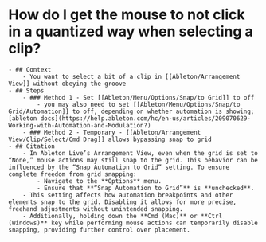 # How do I get the mouse to not click in a quantized way when selecting a clip?
	- ## Context
		- You want to select a bit of a clip in [[Ableton/Arrangement View]] without obeying the groove
	- ## Steps
		- ### Method 1 - Set [[Ableton/Menu/Options/Snap/to Grid]] to off
			- you may also need to set [[Ableton/Menu/Options/Snap/to Grid/Automation]] to off, depending on whether automation is showing; [ableton docs](https://help.ableton.com/hc/en-us/articles/209070629-Working-with-Automation-and-Modulation?)
		- ### Method 2 - Temporary - [[Ableton/Arrangement View/Clip/Select/Cmd Drag]] allows bypassing snap to grid
	- ## Citation
		- In Ableton Live’s Arrangement View, even when the grid is set to “None,” mouse actions may still snap to the grid. This behavior can be influenced by the “Snap Automation to Grid” setting. To ensure complete freedom from grid snapping:
			- Navigate to the **Options** menu.
			- Ensure that **“Snap Automation to Grid”** is **unchecked**.
		- This setting affects how automation breakpoints and other elements snap to the grid. Disabling it allows for more precise, freehand adjustments without unintended snapping.
		- Additionally, holding down the **Cmd (Mac)** or **Ctrl (Windows)** key while performing mouse actions can temporarily disable snapping, providing further control over placement.